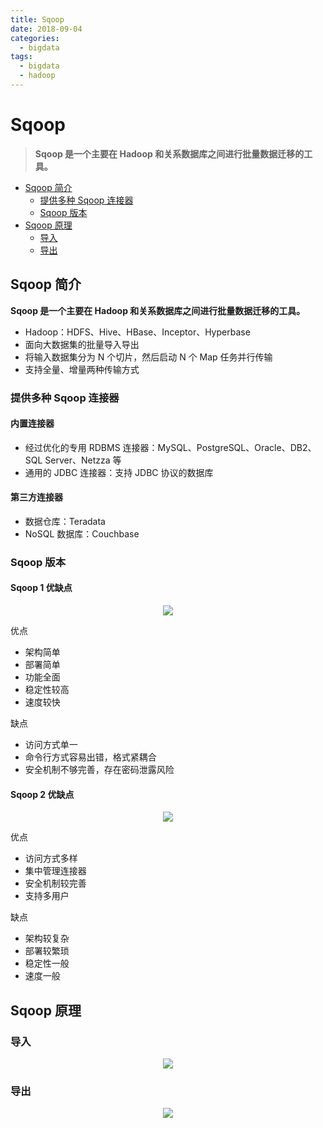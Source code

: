 ```yaml
---
title: Sqoop
date: 2018-09-04
categories:
  - bigdata
tags:
  - bigdata
  - hadoop
---
```


# Sqoop

> **Sqoop 是一个主要在 Hadoop 和关系数据库之间进行批量数据迁移的工具。**

<!-- TOC depthFrom:2 depthTo:3 -->

- [Sqoop 简介](#sqoop-简介)
    - [提供多种 Sqoop 连接器](#提供多种-sqoop-连接器)
    - [Sqoop 版本](#sqoop-版本)
- [Sqoop 原理](#sqoop-原理)
    - [导入](#导入)
    - [导出](#导出)

<!-- /TOC -->

## Sqoop 简介

**Sqoop 是一个主要在 Hadoop 和关系数据库之间进行批量数据迁移的工具。**

- Hadoop：HDFS、Hive、HBase、Inceptor、Hyperbase
- 面向大数据集的批量导入导出
- 将输入数据集分为 N 个切片，然后启动 N 个 Map 任务并行传输
- 支持全量、增量两种传输方式

### 提供多种 Sqoop 连接器

#### 内置连接器

- 经过优化的专用 RDBMS 连接器：MySQL、PostgreSQL、Oracle、DB2、SQL Server、Netzza 等
- 通用的 JDBC 连接器：支持 JDBC 协议的数据库

#### 第三方连接器

- 数据仓库：Teradata
- NoSQL 数据库：Couchbase

### Sqoop 版本

#### Sqoop 1 优缺点

<div align="center"><img src="https://raw.githubusercontent.com/dunwu/images/master/images/bigdata/Sqoop/sqoop-architecture.png"/></div>

优点

- 架构简单
- 部署简单
- 功能全面
- 稳定性较高
- 速度较快

缺点

- 访问方式单一
- 命令行方式容易出错，格式紧耦合
- 安全机制不够完善，存在密码泄露风险

#### Sqoop 2 优缺点

<div align="center"><img src="https://raw.githubusercontent.com/dunwu/images/master/images/bigdata/Sqoop/sqoop-v2-architecture.png"/></div>

优点

- 访问方式多样
- 集中管理连接器
- 安全机制较完善
- 支持多用户

缺点

- 架构较复杂
- 部署较繁琐
- 稳定性一般
- 速度一般

## Sqoop 原理

### 导入

<div align="center"><img src="https://raw.githubusercontent.com/dunwu/images/master/images/bigdata/Sqoop/sqoop-import.png"/></div>

### 导出

<div align="center"><img src="https://raw.githubusercontent.com/dunwu/images/master/images/bigdata/Sqoop/sqoop-export.png"/></div>
